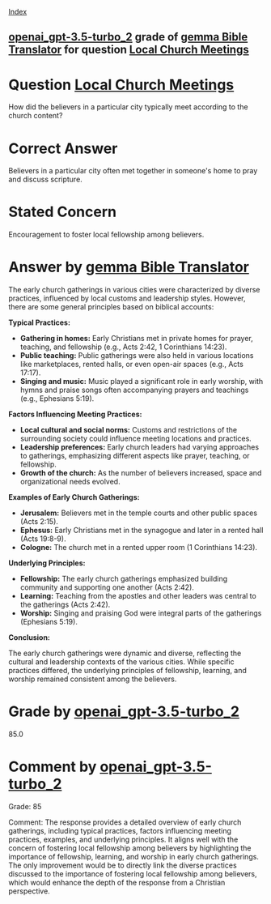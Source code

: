 
[Index](../../../../index.md)
## [openai_gpt-3.5-turbo_2](../../../grading_models/openai_gpt-3.5-turbo_2.md) grade of [gemma Bible Translator](../../../answering_models/gemma_Bible_Translator.md) for question [Local Church Meetings](../../../questions/Local_Church_Meetings.md)

# Question [Local Church Meetings](../../../questions/Local_Church_Meetings.md)
How did the believers in a particular city typically meet according to the church content?

# Correct Answer
Believers in a particular city often met together in someone's home to pray and discuss scripture.

# Stated Concern
Encouragement to foster local fellowship among believers.

# Answer by [gemma Bible Translator](../../../answering_models/gemma_Bible_Translator.md)
The early church gatherings in various cities were characterized by diverse practices, influenced by local customs and leadership styles. However, there are some general principles based on biblical accounts:

**Typical Practices:**

* **Gathering in homes:** Early Christians met in private homes for prayer, teaching, and fellowship (e.g., Acts 2:42, 1 Corinthians 14:23).
* **Public teaching:** Public gatherings were also held in various locations like marketplaces, rented halls, or even open-air spaces (e.g., Acts 17:17).
* **Singing and music:** Music played a significant role in early worship, with hymns and praise songs often accompanying prayers and teachings (e.g., Ephesians 5:19).

**Factors Influencing Meeting Practices:**

* **Local cultural and social norms:** Customs and restrictions of the surrounding society could influence meeting locations and practices.
* **Leadership preferences:** Early church leaders had varying approaches to gatherings, emphasizing different aspects like prayer, teaching, or fellowship.
* **Growth of the church:** As the number of believers increased, space and organizational needs evolved.

**Examples of Early Church Gatherings:**

* **Jerusalem:** Believers met in the temple courts and other public spaces (Acts 2:15).
* **Ephesus:** Early Christians met in the synagogue and later in a rented hall (Acts 19:8-9).
* **Cologne:** The church met in a rented upper room (1 Corinthians 14:23).

**Underlying Principles:**

* **Fellowship:** The early church gatherings emphasized building community and supporting one another (Acts 2:42).
* **Learning:** Teaching from the apostles and other leaders was central to the gatherings (Acts 2:42).
* **Worship:** Singing and praising God were integral parts of the gatherings (Ephesians 5:19).

**Conclusion:**

The early church gatherings were dynamic and diverse, reflecting the cultural and leadership contexts of the various cities. While specific practices differed, the underlying principles of fellowship, learning, and worship remained consistent among the believers.

# Grade by [openai_gpt-3.5-turbo_2](../../../grading_models/openai_gpt-3.5-turbo_2.md)
85.0

# Comment by [openai_gpt-3.5-turbo_2](../../../grading_models/openai_gpt-3.5-turbo_2.md)
Grade: 85

Comment: The response provides a detailed overview of early church gatherings, including typical practices, factors influencing meeting practices, examples, and underlying principles. It aligns well with the concern of fostering local fellowship among believers by highlighting the importance of fellowship, learning, and worship in early church gatherings. The only improvement would be to directly link the diverse practices discussed to the importance of fostering local fellowship among believers, which would enhance the depth of the response from a Christian perspective.
